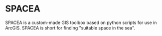 # SPACEA
SPACEA is a custom-made GIS toolbox based on python scripts for use in ArcGIS. SPACEA is short for finding "suitable space in the sea". 
